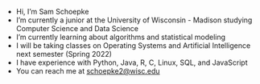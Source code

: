 - Hi, I’m Sam Schoepke
- I’m currently a junior at the University of Wisconsin - Madison studying Computer Science and Data Science
- I’m currently learning about algorithms and statistical modeling
- I will be taking classes on Operating Systems and Artificial Intelligence next semester (Spring 2022)
- I have experience with Python, Java, R, C, Linux, SQL, and JavaScript
- You can reach me at schoepke2@wisc.edu

<!---
SamSchoepke/SamSchoepke is a ✨ special ✨ repository because its `README.md` (this file) appears on your GitHub profile.
You can click the Preview link to take a look at your changes.
--->
